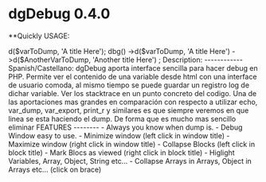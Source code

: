 dgDebug 0.4.0
=============

**Quickly USAGE:

<?php
require('../_dgDebug/debug.php');

dbg()->d($varToDump, 'A title Here');

dbg()
	->d($varToDump, 'A title Here')
	->d($AnotherVarToDump, 'Another title Here')
;

Description:
------------

	Spanish/Castellano:

		dgDebug aporta interface sencilla para hacer debug en PHP. Permite ver 
	el contenido de una variable desde html con una interface de usuario comoda,
	al mismo tiempo se puede guardar un registro log de dichar variable. Ver
	los stacktrace en un punto concreto del codigo.
		
		Una de las aportaciones mas grandes en comparación con respecto a 
	utilizar echo, var_dump, var_export, print_r y similares es que siempre 
	veremos en que linea se esta haciendo el dump. De forma que es mucho mas 
	sencillo eliminar

FEATURES
--------

- Always you know when dump is.
- Debug Window easy to use.
- Minimize window (left click in window title)
- Maximize window (right click in window title)
- Collapse Blocks (left click in block title)
- Mark Blocs as viewed (right click in block title)
- Higlight Variables, Array, Object, String etc...
- Collapse Arrays in Arrays, Object in Arrays etc... (click on brace)
